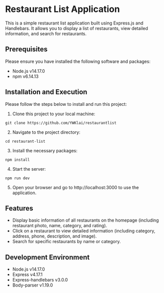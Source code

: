 # Restaurant List Application
This is a simple restaurant list application built using Express.js and Handlebars. It allows you to display a list of restaurants, view detailed information, and search for restaurants.


## Prerequisites
Please ensure you have installed the following software and packages:
- Node.js v14.17.0
- npm v6.14.13


## Installation and Execution
Please follow the steps below to install and run this project:
1. Clone this project to your local machine:
```
git clone https://github.com/YWKlai/restaurantlist
```
2. Navigate to the project directory:
```
cd restaurant-list
```
3. Install the necessary packages:
```
npm install
```
4. Start the server:
```
npm run dev
```
5. Open your browser and go to http://localhost:3000 to use the application.


## Features
- Display basic information of all restaurants on the homepage (including restaurant photo, name, category, and rating).
- Click on a restaurant to view detailed information (including category, address, phone, description, and image).
- Search for specific restaurants by name or category.


## Development Environment
- Node.js v14.17.0
- Express v4.17.1
- Express-handlebars v3.0.0
- Body-parser v1.19.0
